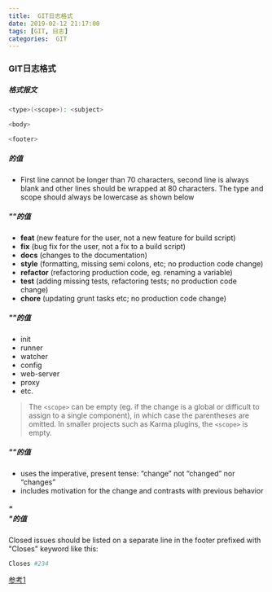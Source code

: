 ```yaml
---
title:  GIT日志格式
date: 2019-02-12 21:17:00
tags: [GIT, 日志]
categories:  GIT
---
```

### GIT日志格式

##### 格式报文

```bash
<type>(<scope>): <subject>

<body>

<footer>
```
##### <subject>的值

* First line cannot be longer than 70 characters, second line is always blank and other lines should be wrapped at 80 characters. The type and scope should always be lowercase as shown below

##### "<type>"的值

*   **feat** (new feature for the user, not a new feature for build script)
*   **fix** (bug fix for the user, not a fix to a build script)
*   **docs** (changes to the documentation)
*   **style** (formatting, missing semi colons, etc; no production code change)
*   **refactor** (refactoring production code, eg. renaming a variable)
*   **test** (adding missing tests, refactoring tests; no production code change)
*   **chore** (updating grunt tasks etc; no production code change)

##### "<scope>"的值

*   init
*   runner
*   watcher
*   config
*   web-server
*   proxy
*   etc.

> The `<scope>` can be empty (eg. if the change is a global or difficult to assign to a single component), in which case the parentheses are omitted. In smaller projects such as Karma plugins, the `<scope>` is empty.

##### "<body>"的值

*   uses the imperative, present tense: “change” not “changed” nor “changes”
*   includes motivation for the change and contrasts with previous behavior

##### "<footer>"的值

Closed issues should be listed on a separate line in the footer prefixed with "Closes" keyword like this:

```bash
Closes #234
```
[参考1](http://karma-runner.github.io/0.13/dev/git-commit-msg.html)